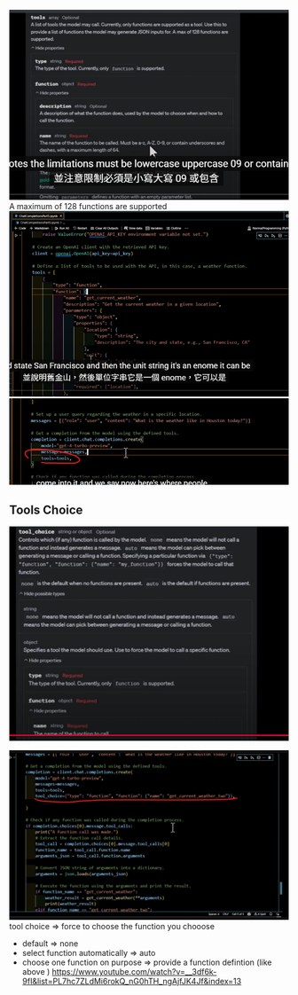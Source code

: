 ![](attachments/Pasted%20image%2020250808000028.png)A maximum of 128 functions are supported
![](attachments/Pasted%20image%2020250808000358.png)
![](attachments/Pasted%20image%2020250808000516.png)

## Tools Choice

![](attachments/Pasted%20image%2020250808000924.png)

![](attachments/Pasted%20image%2020250808001454.png)tool choice => force to choose the function you chooose
- default => none
- select function automatically => auto
- choose one function on purpose => provide a function defintion (like above )
https://www.youtube.com/watch?v=__3df6k-9fI&list=PL7hc7ZLdMi6rokQ_nG0hTH_ngAjfJK4Jf&index=13